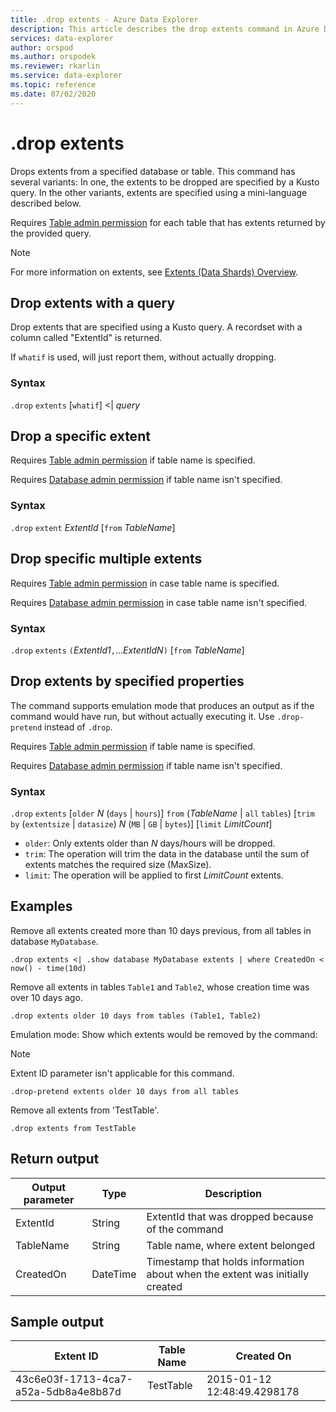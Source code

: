 ```yaml
---
title: .drop extents - Azure Data Explorer
description: This article describes the drop extents command in Azure Data Explorer.
services: data-explorer
author: orspod
ms.author: orspodek
ms.reviewer: rkarlin
ms.service: data-explorer
ms.topic: reference
ms.date: 07/02/2020
---
```

# .drop extents

Drops extents from a specified database or table.
This command has several variants: In one, the extents to be dropped are specified by a Kusto query. In the other variants, extents are specified using a mini-language described below.

Requires [Table admin permission](../management/access-control/role-based-authorization.md) for each table that has extents returned by the provided query.

> [!NOTE]
> For more information on extents, see [Extents (Data Shards) Overview](extents-overview.md).
 
## Drop extents with a query

Drop extents that are specified using a Kusto query.
A recordset with a column called "ExtentId" is returned.

If `whatif` is used, will just report them, without actually dropping.

### Syntax

`.drop` `extents` [`whatif`] <| *query*

## Drop a specific extent

Requires [Table admin permission](../management/access-control/role-based-authorization.md) if table name is specified.

Requires [Database admin permission](../management/access-control/role-based-authorization.md) if table name isn't specified.

### Syntax

`.drop` `extent` *ExtentId* [`from` *TableName*]

## Drop specific multiple extents

Requires [Table admin permission](../management/access-control/role-based-authorization.md) in case table name is specified.

Requires [Database admin permission](../management/access-control/role-based-authorization.md) in case table name isn't specified.

### Syntax

`.drop` `extents` `(`*ExtentId1*`,`...*ExtentIdN*`)` [`from` *TableName*]

## Drop extents by specified properties

The command supports emulation mode that produces an output as if the command would have run, but without actually executing it. Use `.drop-pretend` instead of `.drop`.

Requires [Table admin permission](../management/access-control/role-based-authorization.md) if table name is specified.

Requires [Database admin permission](../management/access-control/role-based-authorization.md) if table name isn't specified.

### Syntax

`.drop` `extents` [`older` *N* (`days` | `hours`)] `from` (*TableName* | `all` `tables`) [`trim` `by` (`extentsize` | `datasize`) *N* (`MB` | `GB` | `bytes`)] [`limit` *LimitCount*]

* `older`: Only extents older than *N* days/hours will be dropped.
* `trim`: The operation will trim the data in the database until the sum of extents matches the required size (MaxSize).
* `limit`: The operation will be applied to first *LimitCount* extents.

## Examples

Remove all extents created more than 10 days previous, from all tables in database `MyDatabase`.

```kusto
.drop extents <| .show database MyDatabase extents | where CreatedOn < now() - time(10d)
```

Remove all extents in tables `Table1` and `Table2`, whose creation time was over 10 days ago.

```kusto
.drop extents older 10 days from tables (Table1, Table2)
```

Emulation mode: Show which extents would be removed by the command:

>[!NOTE]
>Extent ID parameter isn't applicable for this command.

```kusto
.drop-pretend extents older 10 days from all tables
```

Remove all extents from 'TestTable'.

```kusto
.drop extents from TestTable
```
 
## Return output

|Output parameter |Type |Description 
|---|---|---
|ExtentId |String |ExtentId that was dropped because of the command
|TableName |String |Table name, where extent belonged  
|CreatedOn |DateTime |Timestamp that holds information about when the extent was initially created
 
## Sample output

|Extent ID |Table Name |Created On 
|---|---|---
|43c6e03f-1713-4ca7-a52a-5db8a4e8b87d |TestTable |2015-01-12 12:48:49.4298178
